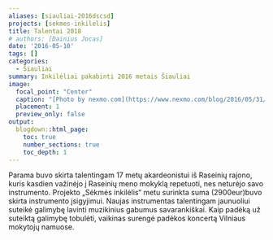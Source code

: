 ```yaml
---
aliases: [siauliai-2016dscsd]
projects: [sekmes-inkilelis]
title: Talentai 2018
# authors: [Dainius Jocas]
date: '2016-05-10'
tags: []
categories:
  - Šiauliai
summary: Inkilėliai pakabinti 2016 metais Šiauliai
image:
  focal_point: "Center"
  caption: "[Photo by nexmo.com](https://www.nexmo.com/blog/2016/05/31/building-sms-google-sheets-application-aws-lambda-dr)"
  placement: 1
  preview_only: false
output:
  blogdown::html_page:
    toc: true
    number_sections: true
    toc_depth: 1
---
```

Parama buvo skirta talentingam 17 metų akardeonistui  iš Raseinių rajono, kuris kasdien važinėjo į Raseinių meno mokyklą repetuoti, nes neturėjo savo instrumento. Projekto „Sėkmės inkilėlis“  metu surinkta suma (2900eur)buvo skirta instrumento įsigyjimui. Naujas instrumentas talentingam jaunuoliui suteikė galimybę lavinti muzikinius gabumus savarankiškai. Kaip padėką už suteiktą galimybę tobulėti, vaikinas surengė padėkos koncertą Vilniaus mokytojų namuose. 
